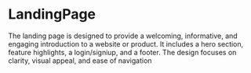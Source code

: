 # LandingPage
The landing page is designed to provide a welcoming, informative, and engaging introduction to a website or product. It includes a hero section, feature highlights, a login/signiup, and a footer. The design focuses on clarity, visual appeal, and ease of navigation
